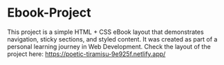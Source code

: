 # Ebook-Project
This project is a simple HTML + CSS eBook layout that demonstrates navigation, sticky sections, and styled content. It was created as part of a personal learning journey in Web Development.
Check the layout of the project here: https://poetic-tiramisu-9e925f.netlify.app/
